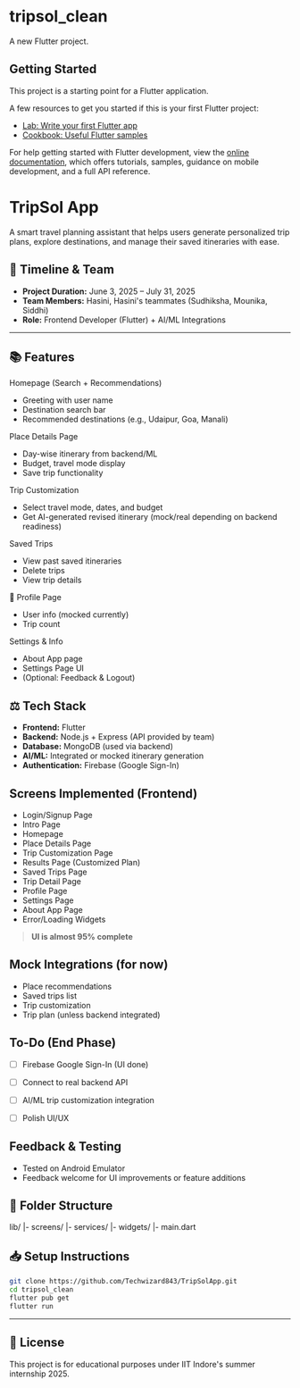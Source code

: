 # tripsol_clean

A new Flutter project.

## Getting Started

This project is a starting point for a Flutter application.

A few resources to get you started if this is your first Flutter project:

- [Lab: Write your first Flutter app](https://docs.flutter.dev/get-started/codelab)
- [Cookbook: Useful Flutter samples](https://docs.flutter.dev/cookbook)

For help getting started with Flutter development, view the
[online documentation](https://docs.flutter.dev/), which offers tutorials,
samples, guidance on mobile development, and a full API reference.
# TripSol App

A smart travel planning assistant that helps users generate personalized trip plans, explore destinations, and manage their saved itineraries with ease.


## 📅 Timeline & Team

* **Project Duration:** June 3, 2025 – July 31, 2025
* **Team Members:** Hasini, Hasini's teammates (Sudhiksha, Mounika, Siddhi)
* **Role:** Frontend Developer (Flutter) + AI/ML Integrations

---

## 📚 Features

 Homepage (Search + Recommendations)

* Greeting with user name
* Destination search bar
* Recommended destinations (e.g., Udaipur, Goa, Manali)

 Place Details Page

* Day-wise itinerary from backend/ML
* Budget, travel mode display
* Save trip functionality

 Trip Customization

* Select travel mode, dates, and budget
* Get AI-generated revised itinerary (mock/real depending on backend readiness)

 Saved Trips

* View past saved itineraries
* Delete trips
* View trip details

 📄 Profile Page

* User info (mocked currently)
* Trip count

 Settings & Info

* About App page
* Settings Page UI
* (Optional: Feedback & Logout)



## ⚖️ Tech Stack

* **Frontend:** Flutter
* **Backend:** Node.js + Express (API provided by team)
* **Database:** MongoDB (used via backend)
* **AI/ML:** Integrated or mocked itinerary generation
* **Authentication:** Firebase (Google Sign-In)


##  Screens Implemented (Frontend)

*  Login/Signup Page
*  Intro Page
*  Homepage
*  Place Details Page
*  Trip Customization Page
*  Results Page (Customized Plan)
*  Saved Trips Page
*  Trip Detail Page
*  Profile Page
*  Settings Page
*  About App Page
*  Error/Loading Widgets

>  **UI is almost 95% complete**


##  Mock Integrations (for now)

* Place recommendations
* Saved trips list
* Trip customization
* Trip plan (unless backend integrated)


##  To-Do (End Phase)

* [ ] Firebase Google Sign-In (UI done)
* [ ] Connect to real backend API
* [ ] AI/ML trip customization integration
* [ ] Polish UI/UX


##  Feedback & Testing

* Tested on Android Emulator
* Feedback welcome for UI improvements or feature additions


## 📁 Folder Structure

lib/
|- screens/
|- services/
|- widgets/
|- main.dart


## 📥 Setup Instructions

```bash
git clone https://github.com/Techwizard843/TripSolApp.git
cd tripsol_clean
flutter pub get
flutter run
```

---

## 📄 License

This project is for educational purposes under IIT Indore's summer internship 2025.
